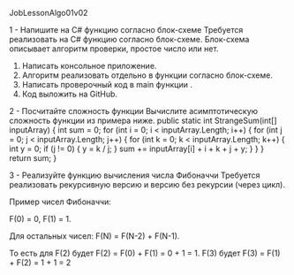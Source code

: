 JobLessonAlgo01v02

1 - Напишите на C# функцию согласно блок-схеме
Требуется реализовать на C# функцию согласно блок-схеме. Блок-схема описывает алгоритм
проверки, простое число или нет.

1) Написать консольное приложение.
2) Алгоритм реализовать отдельно в функции согласно блок-схеме.
3) Написать проверочный код в main функции .
4) Код выложить на GitHub.

2 - Посчитайте сложность функции
Вычислите асимптотическую сложность функции из примера ниже.
public static int StrangeSum(int[] inputArray)
{
int sum = 0;
for (int i = 0; i < inputArray.Length; i++)
{
for (int j = 0; j < inputArray.Length; j++)
{
for (int k = 0; k < inputArray.Length; k++)
{
int y = 0;
if (j != 0)
{
y = k / j;
} sum += inputArray[i] + i + k + j + y;
}
}
} return sum;
} 

3 - Реализуйте функцию вычисления числа Фибоначчи
Требуется реализовать рекурсивную версию и версию без рекурсии (через цикл).

Пример чисел Фибоначчи:

F(0) = 0,
F(1) = 1.

Для остальных чисел:
F(N) = F(N-2) + F(N-1).

То есть для F(2) будет F(2) = F(0) + F(1) = 0 + 1 = 1.
F(3) будет F(3) = F(1) + F(2) = 1 + 1 = 2
